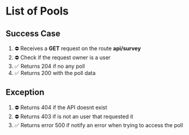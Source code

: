 # List of Pools

## Success Case
1. ⛔ Receives a **GET** request on the route **api/survey**
2. ⛔ Check if the request owner is a user
3. ✅ Returns 204 if no any poll
4. ✅ Returns 200 with the poll data

## Exception
1. ⛔ Returns 404 if the API doesnt exist
2. ⛔ Returns 403 if is not an user that requested it
3. ✅ Returns error 500 if notify an error when trying to access the poll